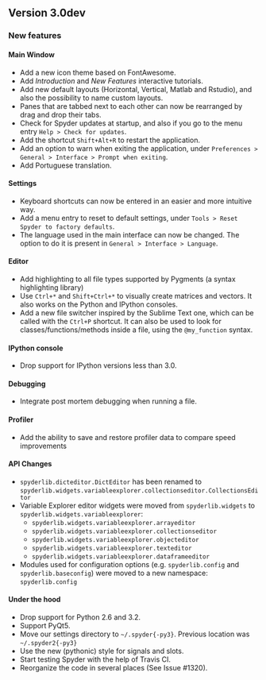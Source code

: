 ## Version 3.0dev

### New features

#### Main Window
  
* Add a new icon theme based on FontAwesome.
* Add *Introduction* and *New Features* interactive tutorials.
* Add new default layouts (Horizontal, Vertical, Matlab and Rstudio), and also the possibility to name custom layouts.
* Panes that are tabbed next to each other can now be rearranged by drag and drop their tabs.
* Check for Spyder updates at startup, and also if you go to the menu entry `Help > Check for updates`.
* Add the shortcut `Shift+Alt+R` to restart the application.
* Add an option to warn when exiting the application, under `Preferences > General > Interface > Prompt when exiting`.
* Add Portuguese translation.

#### Settings
* Keyboard shortcuts can now be entered in an easier and more intuitive way.
* Add a menu entry to reset to default settings, under `Tools > Reset Spyder to factory defaults`.
* The language used in the main interface can now be changed. The option to do it is present in `General > Interface > Language`.

#### Editor
* Add highlighting to all file types supported by Pygments (a syntax highlighting library)
* Use `Ctrl+*` and `Shift+Ctrl+*` to visually create matrices and vectors. It also works on the Python and IPython consoles.
* Add a new file switcher inspired by the Sublime Text one, which can be called with the `Ctrl+P` shortcut. It can also be used to look for classes/functions/methods inside a file, using the `@my_function` syntax.

#### IPython console
* Drop support for IPython versions less than 3.0.

#### Debugging
* Integrate post mortem debugging when running a file.

#### Profiler
* Add the ability to save and restore profiler data to compare speed improvements

#### API Changes
* `spyderlib.dicteditor.DictEditor` has been renamed to `spyderlib.widgets.variableexplorer.collectionseditor.CollectionsEditor`
* Variable Explorer editor widgets were moved from `spyderlib.widgets`
to `spyderlib.widgets.variableexplorer`:
    * `spyderlib.widgets.variableexplorer.arrayeditor`
    * `spyderlib.widgets.variableexplorer.collectionseditor`
    * `spyderlib.widgets.variableexplorer.objecteditor`
    * `spyderlib.widgets.variableexplorer.texteditor`
    * `spyderlib.widgets.variableexplorer.dataframeeditor`
* Modules used for configuration options (e.g. `spyderlib.config` and
`spyderlib.baseconfig`) were moved to a new namespace: `spyderlib.config`

#### Under the hood
* Drop support for Python 2.6 and 3.2.
* Support PyQt5.
* Move our settings directory to `~/.spyder{-py3}`. Previous location was `~/.spyder2{-py3}`
* Use the new (pythonic) style for signals and slots.
* Start testing Spyder with the help of Travis CI.
* Reorganize the code in several places (See Issue #1320).